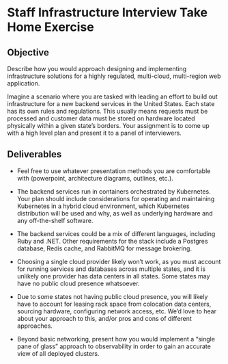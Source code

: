 # Staff Infrastructure Interview Take Home Exercise

## Objective

Describe how you would approach designing and implementing infrastructure
solutions for a highly regulated, multi-cloud, multi-region web application.

Imagine a scenario where you are tasked with leading an effort to build out
infrastructure for a new backend services in the United States. Each state has
its own rules and regulations. This usually means requests must be processed and
customer data must be stored on hardware located physically within a given
state’s borders. Your assignment is to come up with a high level plan and present
it to a panel of interviewers.

## Deliverables

* Feel free to use whatever presentation methods you are comfortable with (powerpoint, architecture diagrams, outlines, etc.).

* The backend services run in containers orchestrated by Kubernetes. Your plan
should include considerations for operating and maintaining Kubernetes in a hybrid
cloud environment, which Kubernetes distribution will be used and why, as well as
underlying hardware and any off-the-shelf software.

* The backend services could be a mix of different languages, including Ruby and
.NET. Other requirements for the stack include a Postgres database, Redis cache,
and RabbitMQ for message brokering.

* Choosing a single cloud provider likely won’t work, as you must account for running
services and databases across multiple states, and it is unlikely one provider
has data centers in all states. Some states may have no public cloud presence whatsoever.

* Due to some states not having public cloud presence, you will likely have to
account for leasing rack space from colocation data centers, sourcing hardware,
configuring network access, etc. We’d love to hear about your approach to this,
and/or pros and cons of different approaches.

* Beyond basic networking, present how you would implement a “single pane of glass”
approach to observability in order to gain an accurate view of all deployed clusters.
